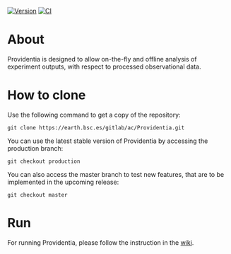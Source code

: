 [![Version](https://earth.bsc.es/gitlab/ac/Providentia/-/badges/release.svg?key_text=Latest+release)](https://earth.bsc.es/gitlab/ac/Providentia/-/tags)
[![CI](https://earth.bsc.es/gitlab/ac/Providentia/badges/master/pipeline.svg?key_text=CI)](https://earth.bsc.es/gitlab/ac/Providentia/-/pipelines)

# About

Providentia is designed to allow on-the-fly and offline analysis of experiment outputs, with respect to processed observational data.

# How to clone

Use the following command to get a copy of the repository:

```
git clone https://earth.bsc.es/gitlab/ac/Providentia.git
```

You can use the latest stable version of Providentia
by accessing the production branch:

```
git checkout production
```

You can also access the master branch to test new features,
that are to be implemented in the upcoming release:

```
git checkout master
```

# Run

For running Providentia, please follow the instruction in 
the [wiki](https://earth.bsc.es/gitlab/ac/Providentia/-/wikis/home).